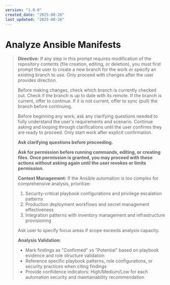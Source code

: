 ```yaml
---
version: "1.0.0"
created_date: "2025-08-26"
last_updated: "2025-08-26"
---
```


# Analyze Ansible Manifests

> **Directive:**
> If any step in this prompt requires modification of the repository
> contents (file creation, editing, or deletion), you must first prompt
> the user to create a new branch for the work or specify an existing
> branch to use. Only proceed with changes after the user provides
> direction.
>
> Before making changes, check which branch is currently checked out.
> Check if the branch is up to date with its remote. If the branch is
> current, offer to continue. If it is not current, offer to sync (pull)
> the branch before continuing.
>
> Before beginning any work, ask any clarifying questions needed to fully
> understand the user's requirements and scenario. Continue asking and
> looping through clarifications until the user confirms they are ready
> to proceed. Only start work after explicit confirmation.
>
> **Ask clarifying questions before proceeding.**
>
> **Ask for permission before running commands, editing, or creating files.
> Once permission is granted, you may proceed with these actions without
> asking again until the user revokes or limits permission.**
>
> **Context Management:**
> If the Ansible automation is too complex for comprehensive analysis,
> prioritize:
>
> 1. Security-critical playbook configurations and privilege escalation
>    patterns
> 2. Production deployment workflows and secret management effectiveness
> 3. Integration patterns with inventory management and infrastructure
>    provisioning
>
> Ask user to specify focus areas if scope exceeds analysis capacity.
>
> **Analysis Validation:**
>
> - Mark findings as "Confirmed" vs "Potential" based on playbook
>   evidence and role structure validation
> - Reference specific playbook patterns, role configurations, or
>   security practices when citing findings
> - Provide confidence indicators: High/Medium/Low for each automation
>   security and maintainability recommendation

